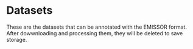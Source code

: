 # Datasets

These are the datasets that can be annotated with the EMISSOR format.
After dowwnloading and processing them, they will be deleted to save storage.